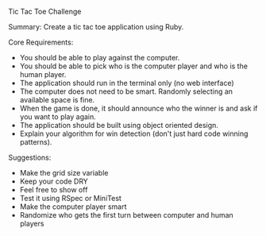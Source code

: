 Tic Tac Toe Challenge

Summary: Create a tic tac toe application using Ruby.

Core Requirements:
- You should be able to play against the computer.
- You should be able to pick who is the computer player and who is the human player.
- The application should run in the terminal only (no web interface)
- The computer does not need to be smart.  Randomly selecting an available space is fine.
- When the game is done, it should announce who the winner is and ask if you want to play again.
- The application should be built using object oriented design.
- Explain your algorithm for win detection (don't just hard code winning patterns).

Suggestions:
- Make the grid size variable
- Keep your code DRY
- Feel free to show off
- Test it using RSpec or MiniTest
- Make the computer player smart
- Randomize who gets the first turn between computer and human players
